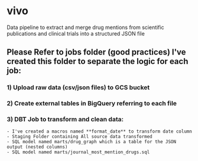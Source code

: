 # vivo
Data pipeline to extract and merge drug mentions from scientific publications and clinical trials into a structured JSON file

## Please Refer to jobs folder (good practices) I've created this folder to separate the logic for each job:
### 1) Upload raw data (csv/json files) to GCS bucket
### 2) Create external tables in BigQuery referring to each file
### 3) DBT Job to transform and clean data:
    - I've created a macros named **format_date** to transform date column
    - Staging Folder containing All source data transformed
    - SQL model named marts/drug_graph which is a table for the JSON output (nested columns)
    - SQL model named marts/journal_most_mention_drugs.sql